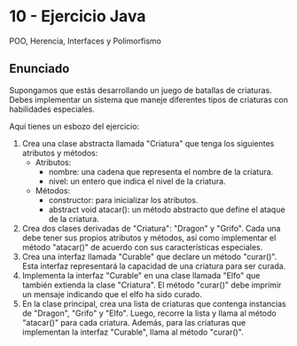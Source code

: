 # 10 - Ejercicio Java
POO, Herencia, Interfaces y Polimorfismo
## Enunciado
Supongamos que estás desarrollando un juego de batallas de criaturas. 
Debes implementar un sistema que maneje diferentes tipos de criaturas con habilidades especiales. 

Aquí tienes un esbozo del ejercicio:
1. Crea una clase abstracta llamada "Criatura" que tenga los siguientes atributos y métodos:
   - Atributos:
     - nombre: una cadena que representa el nombre de la criatura.
     - nivel: un entero que indica el nivel de la criatura.
   - Métodos:
     - constructor: para inicializar los atributos.
     - abstract void atacar(): un método abstracto que define el ataque de la criatura.
2. Crea dos clases derivadas de "Criatura": "Dragon" y "Grifo". Cada una debe tener sus propios atributos y métodos, así como implementar el método "atacar()" de acuerdo con sus características especiales.
3. Crea una interfaz llamada "Curable" que declare un método "curar()". Esta interfaz representará la capacidad de una criatura para ser curada.
4. Implementa la interfaz "Curable" en una clase llamada "Elfo" que también extienda la clase "Criatura". El método "curar()" debe imprimir un mensaje indicando que el elfo ha sido curado.
5. En la clase principal, crea una lista de criaturas que contenga instancias de "Dragon", "Grifo" y "Elfo". 
Luego, recorre la lista y llama al método "atacar()" para cada criatura. 
Además, para las criaturas que implementan la interfaz "Curable", llama al método "curar()".